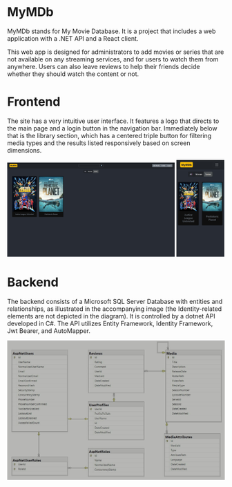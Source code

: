 # MyMDb

MyMDb stands for My Movie Database. It is a project that includes a web application with a .NET API and a React client.

This web app is designed for administrators to add movies or series that are not available on any streaming services, and for users to watch them from anywhere. Users can also leave reviews to help their friends decide whether they should watch the content or not.

# Frontend

The site has a very intuitive user interface. It features a logo that directs to the main page and a login button in the navigation bar. Immediately below that is the library section, which has a centered triple button for filtering media types and the results listed responsively based on screen dimensions.

<p float="left">
    <img alt="Desktop Site" src="images/desktopSite.jpg" width="77%"/>
    <img alt="Mobile Site" src="images/mobileSite.jpg" width="22%"/>
</p>

# Backend

The backend consists of a Microsoft SQL Server Database with entities and relationships, as illustrated in the accompanying image (the Identity-related elements are not depicted in the diagram). It is controlled by a dotnet API developed in C#. The API utilizes Entity Framework, Identity Framework, Jwt Bearer, and AutoMapper.

![MyMDb ER Diagram](images/ER_Diagram.jpg?raw=true)
